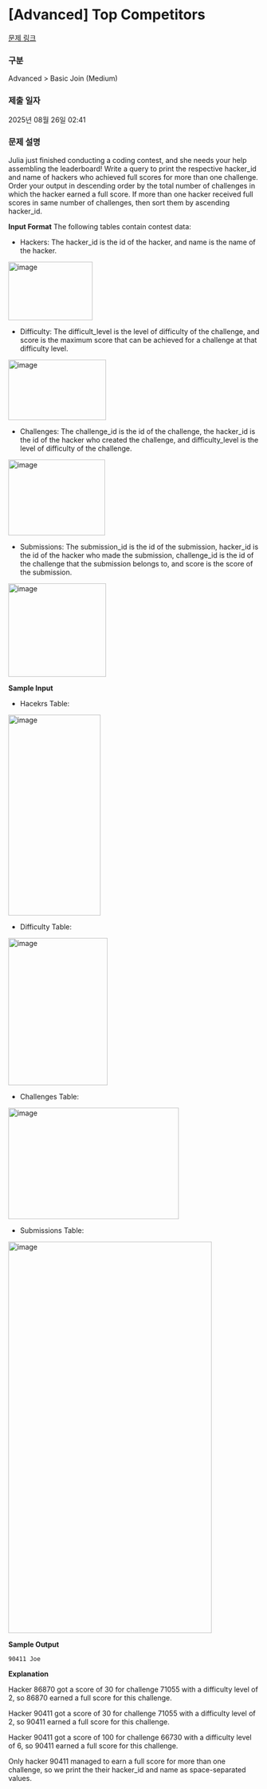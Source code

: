# [Advanced] Top Competitors

[문제 링크](https://www.hackerrank.com/challenges/full-score/problem?isFullScreen=true) 

### 구분

Advanced > Basic Join (Medium)

### 제출 일자

2025년 08월 26일 02:41

### 문제 설명

Julia just finished conducting a coding contest, and she needs your help assembling the leaderboard! Write a query to print the respective hacker_id and name of hackers who achieved full scores for more than one challenge. Order your output in descending order by the total number of challenges in which the hacker earned a full score. If more than one hacker received full scores in same number of challenges, then sort them by ascending hacker_id.

**Input Format**
The following tables contain contest data:

- Hackers: The hacker_id is the id of the hacker, and name is the name of the hacker. 
<img width="169" height="117" alt="image" src="https://github.com/user-attachments/assets/024167c7-0c9c-4dfc-af85-7cae4ffed09e" />

- Difficulty: The difficult_level is the level of difficulty of the challenge, and score is the maximum score that can be achieved for a challenge at that difficulty level.
<img width="196" height="121" alt="image" src="https://github.com/user-attachments/assets/52557ebe-75d8-4fdd-9dc0-cf81fe8a4e38" />

- Challenges: The challenge_id is the id of the challenge, the hacker_id is the id of the hacker who created the challenge, and difficulty_level is the level of difficulty of the challenge.
<img width="194" height="152" alt="image" src="https://github.com/user-attachments/assets/3a16de4f-6131-44f9-b413-5038d9ec6c2e" />

- Submissions: The submission_id is the id of the submission, hacker_id is the id of the hacker who made the submission, challenge_id is the id of the challenge that the submission belongs to, and score is the score of the submission.
<img width="196" height="187" alt="image" src="https://github.com/user-attachments/assets/9b793693-36ce-43de-8d6c-5e925385df1a" />

**Sample Input**
<br>
- Hacekrs Table:
<img width="185" height="402" alt="image" src="https://github.com/user-attachments/assets/35c675f4-0a98-419a-8088-f83d27e6b3f6" />

- Difficulty Table:
<img width="199" height="295" alt="image" src="https://github.com/user-attachments/assets/ab6dcce2-ddf4-4afb-a2f7-93ca67a2b872" />

- Challenges Table:
<img width="342" height="223" alt="image" src="https://github.com/user-attachments/assets/e87fb02f-d099-46c6-92f3-d5429dd84331" />

- Submissions Table:
<img width="408" height="784" alt="image" src="https://github.com/user-attachments/assets/0048b715-43b2-4693-9066-351c66d84f3c" />

**Sample Output**
```
90411 Joe
```

**Explanation**

Hacker 86870 got a score of 30 for challenge 71055 with a difficulty level of 2, so 86870 earned a full score for this challenge.

Hacker 90411 got a score of 30 for challenge 71055 with a difficulty level of 2, so 90411 earned a full score for this challenge.

Hacker 90411 got a score of 100 for challenge 66730 with a difficulty level of 6, so 90411 earned a full score for this challenge.

Only hacker 90411 managed to earn a full score for more than one challenge, so we print the their hacker_id and name as  space-separated values.

